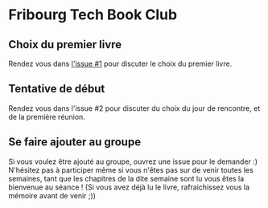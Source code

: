 # Fribourg Tech Book Club

## Choix du premier livre

Rendez vous dans [l'issue #1](https://github.com/FribourgTechBookClub/organisation/issues/1) pour discuter le choix du premier livre.

## Tentative de début

Rendez vous dans l'issue #2 pour discuter du choix du jour de rencontre, et de la première réunion.

## Se faire ajouter au groupe

Si vous voulez être ajouté au groupe, ouvrez une issue pour le demander :) N'hésitez pas à participer même si vous n'êtes pas sur de venir toutes les semaines, tant que les chapitres de la dite semaine sont lu vous êtes la bienvenue au séance ! (Si vous avez déjà lu le livre, rafraichissez vous la mémoire avant de venir ;))
